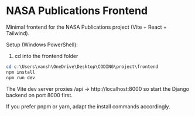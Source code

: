 # NASA Publications Frontend

Minimal frontend for the NASA Publications project (Vite + React + Tailwind).

Setup (Windows PowerShell):

1. cd into the frontend folder

```powershell
cd c:\Users\vansh\OneDrive\Desktop\CODING\project\frontend
npm install
npm run dev
```

The Vite dev server proxies /api -> http://localhost:8000 so start the Django backend on port 8000 first.

If you prefer pnpm or yarn, adapt the install commands accordingly.
